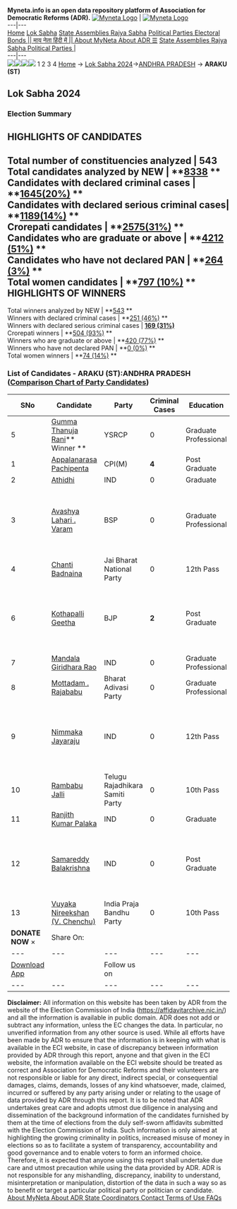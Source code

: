 **Myneta.info is an open data repository platform of Association for Democratic Reforms (ADR).**
[![Myneta Logo](https://www.myneta.info/lib/img/myneta-logo.png)](https://www.myneta.info/) | [![Myneta Logo](https://www.myneta.info/lib/img/adr-logo.png)](https://adrindia.org)  
---|---  
[Home](https://www.myneta.info/) [Lok Sabha](https://www.myneta.info/#ls "Lok Sabha") [ State Assemblies ](https://www.myneta.info/#sa "State Assemblies") [Rajya Sabha](https://www.myneta.info/#rs "Rajya Sabha") [Political Parties ](https://www.myneta.info/party "Political Parties") [ Electoral Bonds ](https://www.myneta.info/electoral_bonds "Electoral Bonds") [ || माय नेता हिंदी में || ](https://translate.google.co.in/translate?prev=hp&hl=en&js=y&u=www.myneta.info&sl=en&tl=hi&history_state0=) [ About MyNeta ](https://adrindia.org/content/about-myneta) [ About ADR ](https://adrindia.org/about-adr/who-we-are) [☰](javascript:void\(0\))
[ State Assemblies ](https://www.myneta.info/#sa "State Assemblies") [ Rajya Sabha ](https://www.myneta.info/#rs "Rajya Sabha") [ Political Parties ](https://www.myneta.info/party "Political Parties")
|   
---|---  
![](https://www.myneta.info/lib/img/banner/banner-1.png)![](https://www.myneta.info/lib/img/banner/banner-2.png)![](https://www.myneta.info/lib/img/banner/banner-3.png)![](https://www.myneta.info/lib/img/banner/banner-4.png)
1  2  3  4 
[Home](https://www.myneta.info/) → [Lok Sabha 2024](https://www.myneta.info/LokSabha2024/)→[ANDHRA PRADESH](https://www.myneta.info/LokSabha2024/index.php?action=show_constituencies&state_id=2) → **ARAKU (ST)**
### 
## Lok Sabha 2024
###  Election Summary 
HIGHLIGHTS OF CANDIDATES  
---  
Total number of constituencies analyzed |  543   
Total candidates analyzed by NEW | **[8338](https://www.myneta.info/LokSabha2024/index.php?action=summary&subAction=candidates_analyzed&sort=candidate#summary) **  
Candidates with declared criminal cases | **[1645(20%)](https://www.myneta.info/LokSabha2024/index.php?action=summary&subAction=crime&sort=candidate#summary) **  
Candidates with declared serious criminal cases| **[1189(14%)](https://www.myneta.info/LokSabha2024/index.php?action=summary&subAction=serious_crime&sort=candidate#summary) **  
Crorepati candidates | **[2575(31%)](https://www.myneta.info/LokSabha2024/index.php?action=summary&subAction=crorepati&sort=candidate#summary) **  
Candidates who are graduate or above | **[4212 (51%)](https://www.myneta.info/LokSabha2024/index.php?action=summary&subAction=education&sort=candidate#summary) **  
Candidates who have not declared PAN | **[264 (3%)](https://www.myneta.info/LokSabha2024/index.php?action=summary&subAction=without_pan&sort=candidate#summary) **  
Total women candidates | **[797 (10%)](https://www.myneta.info/LokSabha2024/index.php?action=summary&subAction=women_candidate&sort=candidate#summary) **  
HIGHLIGHTS OF WINNERS  
---  
Total winners analyzed by NEW | **[543](https://www.myneta.info/LokSabha2024/index.php?action=summary&subAction=winner_analyzed&sort=candidate#summary) **  
Winners with declared criminal cases | **[251 (46%)](https://www.myneta.info/LokSabha2024/index.php?action=summary&subAction=winner_crime&sort=candidate#summary) **  
Winners with declared serious criminal cases | **[169 (31%)](https://www.myneta.info/LokSabha2024/index.php?action=summary&subAction=winner_serious_crime&sort=candidate#summary)**  
Crorepati winners | **[504 (93%)](https://www.myneta.info/LokSabha2024/index.php?action=summary&subAction=winner_crorepati&sort=candidate#summary) **  
Winners who are graduate or above | **[420 (77%)](https://www.myneta.info/LokSabha2024/index.php?action=summary&subAction=winner_education&sort=candidate#summary) **  
Winners who have not declared PAN | **[0 (0%)](https://www.myneta.info/LokSabha2024/index.php?action=summary&subAction=winner_without_pan&sort=candidate#summary) **  
Total women winners | **[74 (14%)](https://www.myneta.info/LokSabha2024/index.php?action=summary&subAction=winner_women&sort=candidate#summary) **  
### List of Candidates - ARAKU (ST):ANDHRA PRADESH ([Comparison Chart of Party Candidates](https://www.myneta.info/LokSabha2024/comparisonchart.php?constituency_id=1))
SNo | Candidate| Party| Criminal Cases| Education| Age| Total Assets| Liabilities  
---|---|---|---|---|---|---|---  
5  | [Gumma Thanuja Rani](https://www.myneta.info/LokSabha2024/candidate.php?candidate_id=5099)** Winner ** | YSRCP | 0 | Graduate Professional| 31 | Rs 23,54,678 ~ 23 Lacs+ | Rs 0 ~   
1  | [Appalanarasa Pachipenta](https://www.myneta.info/LokSabha2024/candidate.php?candidate_id=5100) | CPI(M) | **4** | Post Graduate| 41 | Rs 29,25,792 ~ 29 Lacs+ | Rs 2,43,125 ~ 2 Lacs+  
2  | [Athidhi](https://www.myneta.info/LokSabha2024/candidate.php?candidate_id=6022) | IND | 0 | Graduate| 32 | Rs 20,43,321 ~ 20 Lacs+ | Rs 17,93,245 ~ 17 Lacs+  
3  | [Avashya Lahari . Varam](https://www.myneta.info/LokSabha2024/candidate.php?candidate_id=6040) | BSP | 0 | Graduate Professional| 30 | ![](https://myneta.info/image_v2.php?myneta_folder=LokSabha2024&candidate_id=6040&col=ta) | ![](https://myneta.info/image_v2.php?myneta_folder=LokSabha2024&candidate_id=6040&col=lia)  
4  | [Chanti Badnaina](https://www.myneta.info/LokSabha2024/candidate.php?candidate_id=6028) | Jai Bharat National Party | 0 | 12th Pass| 28 | Rs 1,80,000 ~ 1 Lacs+ | Rs 0 ~   
6  | [Kothapalli Geetha](https://www.myneta.info/LokSabha2024/candidate.php?candidate_id=5098) | BJP | **2** | Post Graduate| 53 | ![](https://myneta.info/image_v2.php?myneta_folder=LokSabha2024&candidate_id=5098&col=ta) | ![](https://myneta.info/image_v2.php?myneta_folder=LokSabha2024&candidate_id=5098&col=lia)  
7  | [Mandala Giridhara Rao](https://www.myneta.info/LokSabha2024/candidate.php?candidate_id=6024) | IND | 0 | Graduate Professional| 42 | Rs 1,10,000 ~ 1 Lacs+ | Rs 0 ~   
8  | [Mottadam . Rajababu](https://www.myneta.info/LokSabha2024/candidate.php?candidate_id=6025) | Bharat Adivasi Party | 0 | Graduate Professional| 47 | Nil | Rs 0 ~   
9  | [Nimmaka Jayaraju](https://www.myneta.info/LokSabha2024/candidate.php?candidate_id=6027) | IND | 0 | 12th Pass| 64 | ![](https://myneta.info/image_v2.php?myneta_folder=LokSabha2024&candidate_id=6027&col=ta) | ![](https://myneta.info/image_v2.php?myneta_folder=LokSabha2024&candidate_id=6027&col=lia)  
10  | [Rambabu Jalli](https://www.myneta.info/LokSabha2024/candidate.php?candidate_id=6029) | Telugu Rajadhikara Samiti Party | 0 | 10th Pass| 49 | Rs 9,72,850 ~ 9 Lacs+ | Rs 0 ~   
11  | [Ranjith Kumar Palaka](https://www.myneta.info/LokSabha2024/candidate.php?candidate_id=6041) | IND | 0 | Graduate| 42 | Rs 35,000 ~ 35 Thou+ | Rs 0 ~   
12  | [Samareddy Balakrishna](https://www.myneta.info/LokSabha2024/candidate.php?candidate_id=6023) | IND | 0 | Post Graduate| 49 | ![](https://myneta.info/image_v2.php?myneta_folder=LokSabha2024&candidate_id=6023&col=ta) | ![](https://myneta.info/image_v2.php?myneta_folder=LokSabha2024&candidate_id=6023&col=lia)  
13  | [Vuyaka Nireekshan (V. Chenchu)](https://www.myneta.info/LokSabha2024/candidate.php?candidate_id=6026) | India Praja Bandhu Party | 0 | 10th Pass| 44 | Rs 4,95,948 ~ 4 Lacs+ | Rs 0 ~   
|  **DONATE NOW** × |  Share On:  | [](https://api.whatsapp.com/send?text=https%3A%2F%2Fmyneta.info%2Fpunjab2022%2Findex.php%3Faction%3Dshow_constituencies%26state_id%3D19) | [](https://www.facebook.com/sharer/sharer.php?u=https%3A%2F%2Fmyneta.info%2Fpunjab2022%2Findex.php%3Faction%3Dshow_constituencies%26state_id%3D19) | [](https://twitter.com/share?url=https%3A%2F%2Fmyneta.info%2Fpunjab2022%2Findex.php%3Faction%3Dshow_constituencies%26state_id%3D19)  
---|---|---|---|---  
| [ Download App ](https://play.google.com/store/apps/details?id=com.webrosoft.myneta1&pcampaignid=pcampaignidMKT-Other-global-all-co-prtnr-py-PartBadge-Mar2515-1) | [](https://play.google.com/store/apps/details?id=com.webrosoft.myneta1&pcampaignid=pcampaignidMKT-Other-global-all-co-prtnr-py-PartBadge-Mar2515-1) |  Follow us on  | [](https://www.facebook.com/adrindia.org/) | [](https://twitter.com/adrspeaks) | [](https://groups.google.com/g/national-election-watch?hl=en&pli=1) | [](https://www.instagram.com/adrspeaks/) | [](https://www.youtube.com/user/adrspeaks) | [](https://sharechat.com/profile/adrspeaks)  
---|---|---|---|---|---|---|---|---  
**Disclaimer:** All information on this website has been taken by ADR from the website of the Election Commission of India (https://affidavitarchive.nic.in/) and all the information is available in public domain. ADR does not add or subtract any information, unless the EC changes the data. In particular, no unverified information from any other source is used. While all efforts have been made by ADR to ensure that the information is in keeping with what is available in the ECI website, in case of discrepancy between information provided by ADR through this report, anyone and that given in the ECI website, the information available on the ECI website should be treated as correct and Association for Democratic Reforms and their volunteers are not responsible or liable for any direct, indirect special, or consequential damages, claims, demands, losses of any kind whatsoever, made, claimed, incurred or suffered by any party arising under or relating to the usage of data provided by ADR through this report. It is to be noted that ADR undertakes great care and adopts utmost due diligence in analysing and dissemination of the background information of the candidates furnished by them at the time of elections from the duly self-sworn affidavits submitted with the Election Commission of India. Such information is only aimed at highlighting the growing criminality in politics, increased misuse of money in elections so as to facilitate a system of transparency, accountability and good governance and to enable voters to form an informed choice. Therefore, it is expected that anyone using this report shall undertake due care and utmost precaution while using the data provided by ADR. ADR is not responsible for any mishandling, discrepancy, inability to understand, misinterpretation or manipulation, distortion of the data in such a way so as to benefit or target a particular political party or politician or candidate. 
[ About MyNeta ](https://adrindia.org/content/about-myneta) [ About ADR ](https://adrindia.org/about-adr/who-we-are) [ State Coordinators ](https://adrindia.org/about-adr/state-coordinators) [ Contact ](https://adrindia.org/contact-us) [ Terms of Use ](https://adrindia.org/content/adr-terms-use) [ FAQs ](https://adrindia.org/content/faqs)

